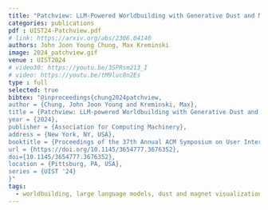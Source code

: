 ```yaml
---
title: "Patchview: LLM-Powered Worldbuilding with Generative Dust and Magnet Visualization"
categories: publications
pdf : UIST24-Patchview.pdf
# link: https://arxiv.org/abs/2306.04140
authors: John Joon Young Chung, Max Kreminski
image: 2024_patchview.gif
venue : UIST2024
# video30: https://youtu.be/3SPRsm213_I
# video: https://youtu.be/tM9luc0n2Es
type : full
selected: true
bibtex: "@inproceedings{chung2024patchview,
author = {Chung, John Joon Young and Kreminski, Max},
title = {Patchview: LLM-powered Worldbuilding with Generative Dust and Magnet Visualization},
year = {2024},
publisher = {Association for Computing Machinery},
address = {New York, NY, USA},
booktitle = {Proceedings of the 37th Annual ACM Symposium on User Interface Software and Technology},
url = {https://doi.org/10.1145/3654777.3676352},
doi={10.1145/3654777.3676352},
location = {Pittsburg, PA, USA},
series = {UIST '24}
}"
tags:
  - worldbuilding, large language models, dust and magnet visualization
---
```

